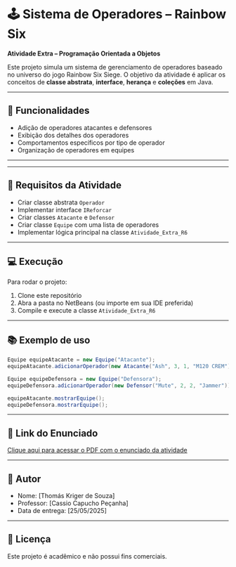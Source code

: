 
# 🕹️ Sistema de Operadores – Rainbow Six  
**Atividade Extra – Programação Orientada a Objetos**

Este projeto simula um sistema de gerenciamento de operadores baseado no universo do jogo Rainbow Six Siege. O objetivo da atividade é aplicar os conceitos de **classe abstrata**, **interface**, **herança** e **coleções** em Java.

---

## 🚀 Funcionalidades
- Adição de operadores atacantes e defensores
- Exibição dos detalhes dos operadores
- Comportamentos específicos por tipo de operador
- Organização de operadores em equipes

---

---

## 📌 Requisitos da Atividade

- Criar classe abstrata `Operador`
- Implementar interface `IReforcar`
- Criar classes `Atacante` e `Defensor`
- Criar classe `Equipe` com uma lista de operadores
- Implementar lógica principal na classe `Atividade_Extra_R6`

---

## 💻 Execução

Para rodar o projeto:
1. Clone este repositório
2. Abra a pasta no NetBeans (ou importe em sua IDE preferida)
3. Compile e execute a classe `Atividade_Extra_R6`

---

## 📚 Exemplo de uso
```java
Equipe equipeAtacante = new Equipe("Atacante");
equipeAtacante.adicionarOperador(new Atacante("Ash", 3, 1, "M120 CREM"));

Equipe equipeDefensora = new Equipe("Defensora");
equipeDefensora.adicionarOperador(new Defensor("Mute", 2, 2, "Jammer"));

equipeAtacante.mostrarEquipe();
equipeDefensora.mostrarEquipe();
```

---

## 🔗 Link do Enunciado

[Clique aqui para acessar o PDF com o enunciado da atividade](https://github.com/KrigerThomas/atividade-extra-poo/blob/main/Atividade%20Extra.pdf)

---

## 👤 Autor

- Nome: [Thomás Kriger de Souza]
- Professor: [Cassio Capucho Peçanha]
- Data de entrega: [25/05/2025]

---

## 📄 Licença

Este projeto é acadêmico e não possui fins comerciais.
